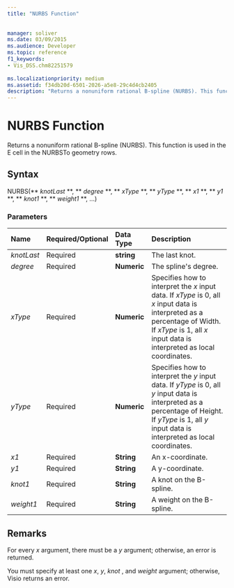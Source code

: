 ```yaml
---
title: "NURBS Function"
 
 
manager: soliver
ms.date: 03/09/2015
ms.audience: Developer
ms.topic: reference
f1_keywords:
- Vis_DSS.chm82251579
 
ms.localizationpriority: medium
ms.assetid: f34db20d-6501-2026-a5e8-29c4d4cb2405
description: "Returns a nonuniform rational B-spline (NURBS). This function is used in the E cell in the NURBSTo geometry rows."
---
```


# NURBS Function

Returns a nonuniform rational B-spline (NURBS). This function is used in the E cell in the NURBSTo geometry rows.
  
## Syntax

NURBS(** *knotLast* **, ** *degree* **, ** *xType* **, ** *yType* **, ** *x1* **, ** *y1* **, ** *knot1* **, ** *weight1* **, ...) 
  
### Parameters

|**Name**|**Required/Optional**|**Data Type**|**Description**|
|:-----|:-----|:-----|:-----|
| _knotLast_ <br/> |Required  <br/> |**string** <br/> | The last knot. |
| _degree_ <br/> |Required  <br/> |**Numeric** <br/> |The spline's degree. |
| _xType_ <br/> |Required  <br/> |**Numeric** <br/> |Specifies how to interpret the  _x_ input data. If  _xType_ is 0, all  _x_ input data is interpreted as a percentage of Width. If  _xType_ is 1, all  _x_ input data is interpreted as local coordinates. |
| _yType_ <br/> |Required  <br/> |**Numeric** <br/> |Specifies how to interpret the  _y_ input data. If  _yType_ is 0, all  _y_ input data is interpreted as a percentage of Height. If  _yType_ is 1, all  _y_ input data is interpreted as local coordinates. |
| _x1_ <br/> |Required  <br/> |**String** <br/> |An x-coordinate. |
| _y1_ <br/> |Required  <br/> |**String** <br/> |A y-coordinate. |
| _knot1_ <br/> |Required  <br/> |**String** <br/> |A knot on the B-spline. |
| _weight1_ <br/> |Required  <br/> |**String** <br/> |A weight on the B-spline. |
   
## Remarks

For every  *x*  argument, there must be a  *y*  argument; otherwise, an error is returned. 
  
You must specify at least one  *x*, *y*, *knot*  , and  *weight*  argument; otherwise, Visio returns an error. 
  

